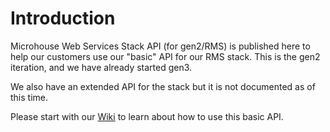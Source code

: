 Introduction
============

Microhouse Web Services Stack API (for gen2/RMS) is published here to help our customers use our "basic" API for our RMS stack. This is the gen2 iteration, and we have already started gen3.

We also have an extended API for the stack but it is not documented as of this time.

Please start with our [Wiki](https://github.com/babakm/mhswsstackapi-gen2rms/wiki) to learn about how to use this basic API.
